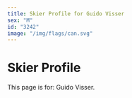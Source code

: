```yaml
---
title: Skier Profile for Guido Visser
sex: "M"
id: "3242"
image: "/img/flags/can.svg" 
---
```


# Skier Profile

This page is for: Guido Visser.
    